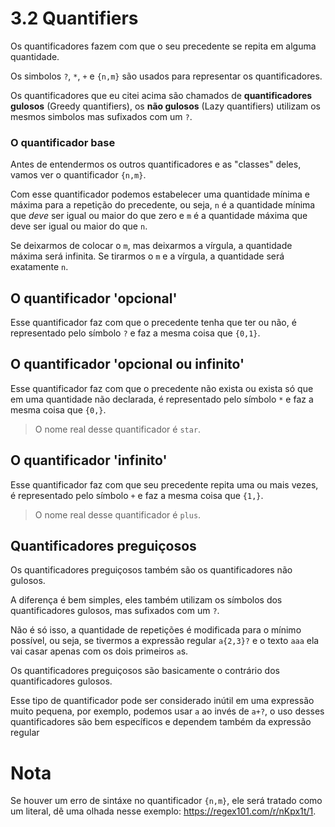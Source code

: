 # 3.2 Quantifiers
Os quantificadores fazem com que o seu precedente se repita em alguma quantidade.

Os simbolos `?`, `*`, `+` e `{n,m}` são usados para representar os quantificadores.

Os quantificadores que eu citei acima são chamados de **quantificadores gulosos** (Greedy quantifiers), os **não gulosos** (Lazy quantifiers) utilizam os mesmos simbolos mas sufixados com um `?`.

### O quantificador base
Antes de entendermos os outros quantificadores e as "classes" deles, vamos ver o quantificador `{n,m}`.

Com esse quantificador podemos estabelecer uma quantidade mínima e máxima para a repetição do precedente, ou seja, `n` é a quantidade mínima que *deve* ser igual ou maior do que zero e `m` é a quantidade máxima que deve ser igual ou maior do que `n`.

Se deixarmos de colocar o `m`, mas deixarmos a vírgula, a quantidade máxima será infinita. Se tirarmos o `m` e a vírgula, a quantidade será exatamente `n`.

## O quantificador 'opcional'
Esse quantificador faz com que o precedente tenha que ter ou não, é representado pelo símbolo `?` e faz a mesma coisa que `{0,1}`.

## O quantificador 'opcional ou infinito'
Esse quantificador faz com que o precedente não exista ou exista só que em uma quantidade não declarada, é representado pelo símbolo `*` e faz a mesma coisa que `{0,}`.

> O nome real desse quantificador é `star`.

## O quantificador 'infinito'
Esse quantificador faz com que seu precedente repita uma ou mais vezes, é representado pelo símbolo `+` e faz a mesma coisa que `{1,}`.

> O nome real desse quantificador é `plus`.


## Quantificadores preguiçosos
Os quantificadores preguiçosos também são os quantificadores não gulosos.

A diferença é bem simples, eles também utilizam os símbolos dos quantificadores gulosos, mas sufixados com um `?`.

Não é só isso, a quantidade de repetições é modificada para o mínimo possível, ou seja, se tivermos a expressão regular `a{2,3}?` e o texto `aaa` ela vai casar apenas com os dois primeiros `a`s.

Os quantificadores preguiçosos são basicamente o contrário dos quantificadores gulosos.

Esse tipo de quantificador pode ser considerado inútil em uma expressão muito pequena, por exemplo, podemos usar `a` ao invés de `a+?`, o uso desses quantificadores são bem específicos e dependem também da expressão regular

# Nota
Se houver um erro de sintáxe no quantificador `{n,m}`, ele será tratado como um literal, dê uma olhada nesse exemplo: https://regex101.com/r/nKpx1t/1.

